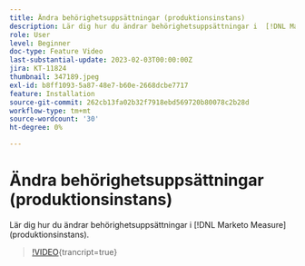 ```yaml
---
title: Ändra behörighetsuppsättningar (produktionsinstans)
description: Lär dig hur du ändrar behörighetsuppsättningar i  [!DNL Marketo Measure] (produktionsinstans).
role: User
level: Beginner
doc-type: Feature Video
last-substantial-update: 2023-02-03T00:00:00Z
jira: KT-11824
thumbnail: 347189.jpeg
exl-id: b8ff1093-5a87-48e7-b60e-2668dcbe7717
feature: Installation
source-git-commit: 262cb13fa02b32f7918ebd569720b80078c2b28d
workflow-type: tm+mt
source-wordcount: '30'
ht-degree: 0%

---
```


# Ändra behörighetsuppsättningar (produktionsinstans)

Lär dig hur du ändrar behörighetsuppsättningar i [!DNL Marketo Measure] (produktionsinstans).

>[!VIDEO](https://video.tv.adobe.com/v/347189/?learn=on){trancript=true}
